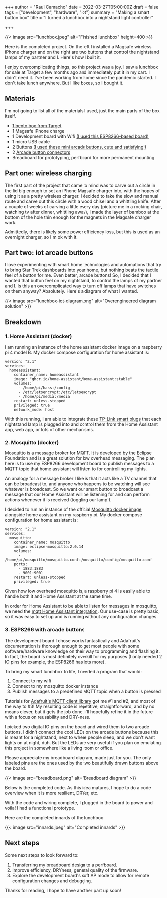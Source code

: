 +++
author = "Raul Camacho"
date = 2022-03-27T05:00:00Z
draft = false
tags = ["development", "hardware", "iot"]
summary = "Making a smart button box"
title = "I turned a lunchbox into a nightstand light controller"

+++

{{< image src="lunchbox.jpeg" alt="Finished lunchbox" height=400 >}}

Here is the completed project. On the left I installed a Magsafe wireless iPhone charger and on the right are two buttons that control the nightstand lamps of my partner and I. Here's how I built it.

I enjoy overcomplicating things, so this project was a joy. I saw a lunchbox for sale at Target a few months ago and immediately put it in my cart. I didn't need it. I've been working from home since the pandemic started. I don't take lunch anywhere. But I like boxes, so I bought it.

## Materials

I'm not going to list all of the materials I used, just the main parts of the box itself.

* [1 bento box from Target](https://www.target.com/p/bento-box-with-bamboo-lid-wise-green-threshold-8482/-/A-83084112#lnk=sametab)
* 1 Magsafe iPhone charge
* 1 Development board with Wifi [(I used this ESP8266-based board)](https://www.adafruit.com/product/2821)
* 1 micro USB cable
* 2 Buttons [(I used these mini arcade buttons, cute and satisfying!)](https://www.adafruit.com/product/3429)
* 2 [Arcade button connectors](https://www.adafruit.com/product/1152)
* Breadboard for prototyping, perfboard for more permanent mounting

## Part one: wireless charging

The first part of the project that came to mind was to carve out a circle in the lid big enough to set an iPhone Magsafe charger into, with the hopes of using it as a pretty wireless charger. I decided to take the slow and manual route and carve out this circle with a wood chisel and a whittling knife. After a couple of weeks of carving a little every day (picture me in a rocking chair, watching tv after dinner, whittling away), I made the layer of bamboo at the bottom of the hole thin enough for the magnets in the Magsafe charger work.

Admittedly, there is likely some power efficiency loss, but this is used as an overnight charger, so I'm ok with it.

## Part two: iot arcade buttons

I love experimenting with smart home technologies and automations that try to bring Star Trek dashboards into your home, but nothing beats the tactile feel of a button for me. Even better, arcade buttons! So, I decided that I wanted that button feel on my nightstand, to control the lamps of my partner and I. Is this an overcomplicated way to turn off lamps that have switches on them anyway? Absolutely. Here's a diagram of what I wanted.

{{< image src="lunchbox-iot-diagram.png" alt="Overengineered diagram solution" >}}

## Breakdown

### 1. Home Assistant (docker)

I am running an instance of the home assistant docker image on a raspberry pi 4 model B. My docker compose configuration for home assistant is:

    version: "2.1"
    services:
      homeassistant:
        container_name: homeassistant
        image: "ghcr.io/home-assistant/home-assistant:stable"
        volumes:
          - /home/pi/hass:/config
          - /etc/letsencrypt:/etc/letsencrypt
          - /home/pi/media:/media
        restart: unless-stopped
        privileged: true
        network_mode: host

With this running, I am able to integrate these [TP-Link smart plugs](https://www.kasasmart.com/us/products/smart-plugs/kasa-smart-wifi-mini-plug-hs103) that each nightstand lamp is plugged into and control them from the Home Assistant app, web app, or lots of other mechanisms.

### 2. Mosquitto (docker)

Mosquitto is a message broker for MQTT. It is developed by the Eclipse Foundation and is a great solution for low overhead messaging. The plan here is to use my ESP8266 development board to publish messages to a MQTT topic that home assistant will listen to for controlling my lights.

An analogy for a message broker I like is that it acts like a TV channel that can be broadcast to, and anyone who happens to be watching will see whatever is broadcast. So we want our smart button to broadcast a message that our Home Assistant will be listening for and can perform actions whenever it is received (toggling our lamp!).

I decided to run an instance of the official [Mosquitto docker image](https://hub.docker.com/_/eclipse-mosquitto) alongside home assistant on my raspberry pi. My docker compose configuration for home assistant is:

    version: "2.1"
    services:
      mosquitto:
        container_name: mosquitto
        image: eclipse-mosquitto:2.0.14
        volumes:
          - /home/pi/mosquitto/mosquitto.conf:/mosquitto/config/mosquitto.conf
        ports:
          - 1883:1883
          - 9001:9001
        restart: unless-stopped
        privileged: true

Given how low overhead mosquitto is, a raspberry pi 4 is easily able to handle both it and Home Assistant at the same time.

In order for Home Assistant to be able to listen for messages in mosquitto, we need the [mqtt Home Assistant integration](https://www.home-assistant.io/integrations/mqtt/). Our use-case is pretty basic, so it was easy to set up and is running without any configuration changes.

### 3. ESP8266 with arcade buttons

The development board I chose works fantastically and Adafruit's documentation is thorough enough to get most people with some software/hardware knowledge on their way to programming and flashing it. In fact, the board is most definitely overkill for my purposes (I only needed 2 IO pins for example, the ESP8266 has lots more).

To bring my smart lunchbox to life, I needed a program that would:

1. Connect to my wifi
2. Connect to my mosquitto docker instance
3. Publish messages to a predefined MQTT topic when a button is pressed

Tutorials for [Adafruit's MQTT client library](https://github.com/adafruit/Adafruit_MQTT_Library) got me #1 and #2, and most of the way to #3! My resulting code is repetitive, straightforward, and by no means clever, but it gets the job done. I'll hopefully refine it in the future with a focus on reusability and DRY-ness.

I picked two digital IO pins on the board and wired them to two arcade buttons. I didn't connect the cool LEDs on the arcade buttons because this is meant for a nightstand, next to where people sleep, and we don't want lights on at night, duh. But the LEDs are very useful if you plan on emulating this project in somewhere like a living room or office.

Please appreciate my breadboard diagram, made just for you. The only labeled pins are the ones used by the two beautifully drawn buttons above the board.

{{< image src="breadboard.png" alt="Breadboard diagram" >}}

Below is the completed code. As this idea matures, I hope to do a code overview when it is more resilient, DRYer, etc. 

<script src="https://gist.github.com/raulcodes/fe9a4dd6737dfd29835ec7cdaf4fbdd3.js"></script>

With the code and wiring complete, I plugged in the board to power and voila! I had a functional prototype. 

Here are the completed innards of the lunchbox

{{< image src="innards.jpeg" alt="Completed innards" >}}

## Next steps

Some next steps to look forward to:
1. Transferring my breadboard design to a perfboard.
2. Improve efficiency, DRYness, general quality of the firmware.
3. Explore the development board's soft AP mode to allow for remote configuration changes and debugging.

Thanks for reading, I hope to have another part up soon!